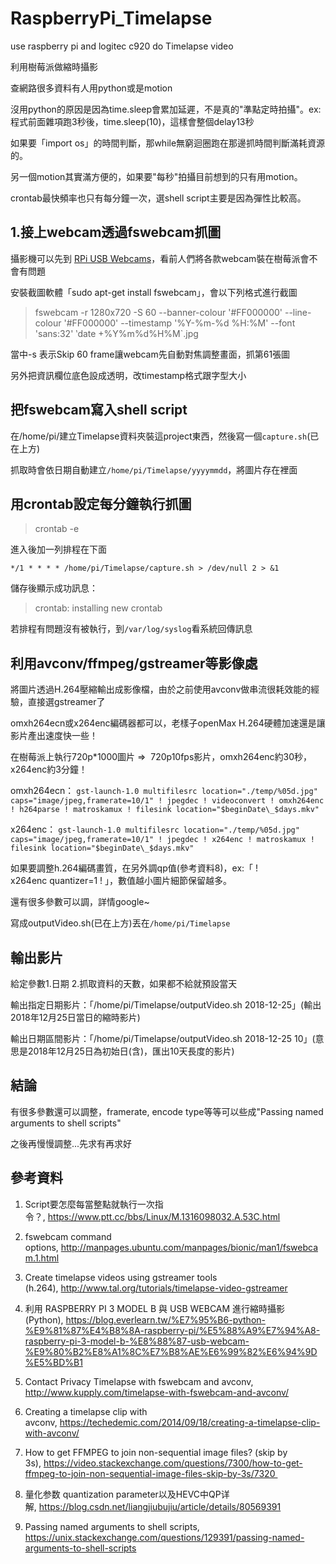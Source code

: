# RaspberryPi_Timelapse
use raspberry pi and logitec c920 do Timelapse video

利用樹莓派做縮時攝影

查網路很多資料有人用python或是motion

沒用python的原因是因為time.sleep會累加延遲，不是真的"準點定時拍攝"。ex: 程式前面雜項跑3秒後，time.sleep(10)，這樣會整個delay13秒

如果要「import os」的時間判斷，那while無窮迴圈跑在那邊抓時間判斷滿耗資源的。

另一個motion其實滿方便的，如果要"每秒"拍攝目前想到的只有用motion。

crontab最快頻率也只有每分鐘一次，選shell script主要是因為彈性比較高。



## 1.接上webcam透過fswebcam抓圖 ##

攝影機可以先到 [RPi USB Webcams](https://elinux.org/RPi_USB_Webcams)，看前人們將各款webcam裝在樹莓派會不會有問題

安裝截圖軟體「sudo apt-get install fswebcam」，會以下列格式進行截圖

>fswebcam -r 1280x720 -S 60 --banner-colour '#FF000000' --line-colour '#FF000000' --timestamp '%Y-%m-%d %H:%M' --font 'sans:32' ‵date +%Y%m%d%H%M`.jpg

當中-s 表示Skip 60 frame讓webcam先自動對焦調整畫面，抓第61張圖

另外把資訊欄位底色設成透明，改timestamp格式跟字型大小



## 把fswebcam寫入shell script ##

在/home/pi/建立Timelapse資料夾裝這project東西，然後寫一個`capture.sh`(已在上方)


抓取時會依日期自動建立`/home/pi/Timelapse/yyyymmdd`，將圖片存在裡面

## 用crontab設定每分鐘執行抓圖 ##

> crontab -e

進入後加一列排程在下面

`*/1 * * * * /home/pi/Timelapse/capture.sh > /dev/null 2 > &1`

儲存後顯示成功訊息：

> crontab: installing new crontab

若排程有問題沒有被執行，到`/var/log/syslog`看系統回傳訊息


## 利用avconv/ffmpeg/gstreamer等影像處 ##

將圖片透過H.264壓縮輸出成影像檔，由於之前使用avconv做串流很耗效能的經驗，直接選gstreamer了

omxh264ecn或x264enc編碼器都可以，老樣子openMax H.264硬體加速還是讓影片產出速度快一些！

在樹莓派上執行720p*1000圖片 =>  720p10fps影片，omxh264enc約30秒，x264enc約3分鐘！

omxh264ecn：
`gst-launch-1.0 multifilesrc location="./temp/%05d.jpg" caps="image/jpeg,framerate=10/1" ! jpegdec ! videoconvert ! omxh264enc ! h264parse ! matroskamux ! filesink location="$beginDate\_$days.mkv"`

x264enc：
`gst-launch-1.0 multifilesrc location="./temp/%05d.jpg" caps="image/jpeg,framerate=10/1" ! jpegdec ! x264enc ! matroskamux ! filesink location="$beginDate\_$days.mkv"`

如果要調整h.264編碼畫質，在另外調qp值(參考資料8)，ex:「 ! x264enc quantizer=1 ! 」，數值越小圖片細節保留越多。

還有很多參數可以調，詳情google~

寫成outputVideo.sh(已在上方)丟在`/home/pi/Timelapse`

## 輸出影片 ##
給定參數1.日期 2.抓取資料的天數，如果都不給就預設當天

輸出指定日期影片：「/home/pi/Timelapse/outputVideo.sh 2018-12-25」(輸出2018年12月25日當日的縮時影片)

輸出日期區間影片：「/home/pi/Timelapse/outputVideo.sh 2018-12-25 10」(意思是2018年12月25日為初始日(含)，匯出10天長度的影片)



## 結論 ##
有很多參數還可以調整，framerate, encode type等等可以些成"Passing named arguments to shell scripts"

之後再慢慢調整...先求有再求好



## 參考資料 ##
1. Script要怎麼每當整點就執行一次指令？, https://www.ptt.cc/bbs/Linux/M.1316098032.A.53C.html

1. fswebcam command options, http://manpages.ubuntu.com/manpages/bionic/man1/fswebcam.1.html

1. Create timelapse videos using gstreamer tools (h.264), http://www.tal.org/tutorials/timelapse-video-gstreamer

1. 利用 RASPBERRY PI 3 MODEL B 與 USB WEBCAM 進行縮時攝影(Python), https://blog.everlearn.tw/%E7%95%B6-python-%E9%81%87%E4%B8%8A-raspberry-pi/%E5%88%A9%E7%94%A8-raspberry-pi-3-model-b-%E8%88%87-usb-webcam-%E9%80%B2%E8%A1%8C%E7%B8%AE%E6%99%82%E6%94%9D%E5%BD%B1

1. Contact Privacy Timelapse with fswebcam and avconv, http://www.kupply.com/timelapse-with-fswebcam-and-avconv/

1. Creating a timelapse clip with avconv, https://techedemic.com/2014/09/18/creating-a-timelapse-clip-with-avconv/

1. How to get FFMPEG to join non-sequential image files? (skip by 3s), https://video.stackexchange.com/questions/7300/how-to-get-ffmpeg-to-join-non-sequential-image-files-skip-by-3s/7320 

1. 量化参数 quantization parameter以及HEVC中QP详解, https://blog.csdn.net/liangjiubujiu/article/details/80569391

1. Passing named arguments to shell scripts, https://unix.stackexchange.com/questions/129391/passing-named-arguments-to-shell-scripts
